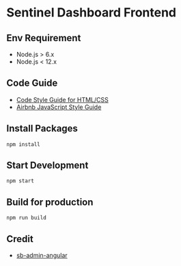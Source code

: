 # Sentinel Dashboard Frontend

## Env Requirement

- Node.js > 6.x
- Node.js < 12.x

## Code Guide

- [Code Style Guide for HTML/CSS](https://codeguide.bootcss.com/)
- [Airbnb JavaScript Style Guide](https://github.com/airbnb/javascript/tree/es5-deprecated/es5)

## Install Packages

```shell
npm install
```

## Start Development

```shell
npm start
```

## Build for production

```shell
npm run build
```

## Credit

- [sb-admin-angular](https://github.com/start-angular/sb-admin-angular)

